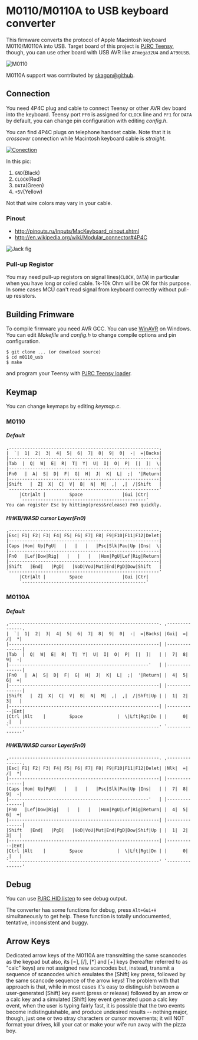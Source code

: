 M0110/M0110A to USB keyboard converter
======================================
This firmware converts the protocol of Apple Macintosh keyboard M0110/M0110A into USB.
Target board of this project is [PJRC Teensy](http://www.pjrc.com/teensy/), though,
you can use other board with USB AVR like `ATmega32U4` and `AT90USB`.

![M0110](https://github.com/tmk/tmk_keyboard/raw/master/m0110_usb/doc/m0110.jpg)

M0110A support was contributed by [skagon@github](https://github.com/skagon).



Connection
----------
You need 4P4C plug and cable to connect Teensy or other AVR dev board into the keyboard.
Teensy port `PF0` is assigned for `CLOCK` line and `PF1` for `DATA` by default,
you can change pin configuration with editing *config.h*.

You can find 4P4C plugs on telephone handset cable. Note that it is *crossover* connection
while Macintosh keyboard cable is *straight*.

[![Conection](http://i.imgur.com/vJoVOm.jpg)](http://i.imgur.com/vJoVO.jpg)

In this pic:

1. `GND`(Black)
2. `CLOCK`(Red)
3. `DATA`(Green)
4. `+5V`(Yellow)

Not that wire colors may vary in your cable.


### Pinout
- <http://pinouts.ru/Inputs/MacKeyboard_pinout.shtml>
- <http://en.wikipedia.org/wiki/Modular_connector#4P4C>

![Jack fig](http://www.kbdbabel.org/conn/kbd_connector_macplus.png)


### Pull-up Registor
You may need pull-up registors on signal lines(`CLOCK`, `DATA`) in particular
when you have long or coiled cable. 1k-10k Ohm will be OK for this purpose.
In some cases MCU can't read signal from keyboard correctly without pull-up resistors.



Building Frimware
-----------------
To compile firmware you need AVR GCC. You can use [WinAVR](http://winavr.sourceforge.net/) on Windows.
You can edit *Makefile* and *config.h* to change compile options and pin configuration.

    $ git clone ... (or download source)
    $ cd m0110_usb
    $ make

and program your Teensy with [PJRC Teensy loader](http://www.pjrc.com/teensy/loader.html).



Keymap
------
You can change keymaps by editing *keymap.c*.

### M0110
#### *Default*
    ,---------------------------------------------------------.
    |  `|  1|  2|  3|  4|  5|  6|  7|  8|  9|  0|  -|  =|Backs|
    |---------------------------------------------------------|
    |Tab  |  Q|  W|  E|  R|  T|  Y|  U|  I|  O|  P|  [|  ]|  \|
    |---------------------------------------------------------|
    |Fn0   |  A|  S|  D|  F|  G|  H|  J|  K|  L|  ;|  '|Return|
    |---------------------------------------------------------|
    |Shift   |  Z|  X|  C|  V|  B|  N|  M|  ,|  ,|  /|Shift   |
    `---------------------------------------------------------'
         |Ctr|Alt |         Space               |Gui |Ctr|
         `-----------------------------------------------'
    You can register Esc by hitting(press&release) Fn0 quickly.

#### *HHKB/WASD cursor Layer(Fn0)*
    ,---------------------------------------------------------.
    |Esc| F1| F2| F3| F4| F5| F6| F7| F8| F9|F10|F11|F12|Delet|
    |---------------------------------------------------------|
    |Caps |Hom| Up|PgU|   |   |   |   |Psc|Slk|Pau|Up |Ins|  \|
    |---------------------------------------------------------|
    |Fn0   |Lef|Dow|Rig|   |   |   |   |Hom|PgU|Lef|Rig|Return|
    |---------------------------------------------------------|
    |Shift   |End|   |PgD|   |VoD|VoU|Mut|End|PgD|Dow|Shift   |
    `---------------------------------------------------------'
         |Ctr|Alt |         Space               |Gui |Ctr|
         `-----------------------------------------------'

### M0110A
#### *Default*
    ,---------------------------------------------------------. ,---------------.
    |  `|  1|  2|  3|  4|  5|  6|  7|  8|  9|  0|  -|  =|Backs| |Gui|  =|  /|  *|
    |---------------------------------------------------------| |---------------|
    |Tab  |  Q|  W|  E|  R|  T|  Y|  U|  I|  O|  P|  [|  ]|   | |  7|  8|  9|  -|
    |-----------------------------------------------------'   | |---------------|
    |Fn0   |  A|  S|  D|  F|  G|  H|  J|  K|  L|  ;|  '|Return| |  4|  5|  6|  +|
    |---------------------------------------------------------| |---------------|
    |Shift   |  Z|  X|  C|  V|  B|  N|  M|  ,|  ,|  /|Shft|Up | |  1|  2|  3|   |
    |---------------------------------------------------------| |-----------|Ent|
    |Ctrl |Alt    |         Space             |  \|Lft|Rgt|Dn | |      0|  .|   |
    `---------------------------------------------------------' `---------------'
#### *HHKB/WASD cursor Layer(Fn0)*
    ,---------------------------------------------------------. ,---------------.
    |Esc| F1| F2| F3| F4| F5| F6| F7| F8| F9|F10|F11|F12|Delet| |Nlk|  =|  /|  *|
    |---------------------------------------------------------| |---------------|
    |Caps |Hom| Up|PgU|   |   |   |   |Psc|Slk|Pau|Up |Ins|   | |  7|  8|  9|  -|
    |-----------------------------------------------------'   | |---------------|
    |Fn0   |Lef|Dow|Rig|   |   |   |   |Hom|PgU|Lef|Rig|Return| |  4|  5|  6|  +|
    |---------------------------------------------------------| |---------------|
    |Shift   |End|   |PgD|   |VoD|VoU|Mut|End|PgD|Dow|Shif|Up | |  1|  2|  3|   |
    |---------------------------------------------------------| |-----------|Ent|
    |Ctrl |Alt    |         Space             |  \|Lft|Rgt|Dn | |      0|  .|   |
    `---------------------------------------------------------' `---------------'



Debug
-----
You can use [PJRC HID listen](http://www.pjrc.com/teensy/hid_listen.html) to see debug output.

The converter has some functions for debug, press `Alt+Gui+H` simultaneously to get help.
These function is totally undocumented, tentative, inconsistent and buggy.



Arrow Keys
----------
Dedicated arrow keys of the M0110A are transmitting the same scancodes as the keypad but also,
its [=], [/], [*] and [+] keys (hereafter referred to as "calc" keys) are not assigned new
scancodes but, instead, transmit a sequence of scancodes which emulates the [Shift] key press,
followed by the same scancode sequence of the arrow keys!
The problem with that approach is that, while in most cases it's easy to distinguish between
a user-generated [Shift] key event (press or release) followed by an arrow or a calc key and
a simulated [Shift] key event generated upon a calc key event, when the user is typing fairly
fast, it is possible that the two events become indistinguishable, and produce undesired results
-- nothing major, though, just one or two stray characters or cursor movements; it will NOT
format your drives, kill your cat or make your wife run away with the pizza boy.
